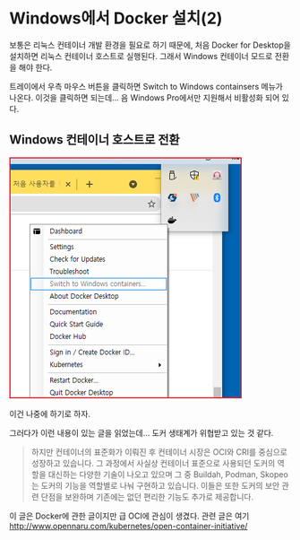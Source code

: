 # Windows에서 Docker 설치(2)

보통은 리눅스 컨테이너 개발 환경을 필요로 하기 때문에, 처음 Docker for Desktop을 설치하면 리눅스 컨테이너 호스트로 실행된다. 그래서 Windows 컨테이너 모드로 전환을 해야 한다.

트레이에서 우측 마우스 버튼을 클릭하면 Switch to Windows containsers 메뉴가 나온다. 이것을 클릭하면 되는데... 음 Windows Pro에서만 지원해서 비활성화 되어 있다.

## Windows 컨테이너 호스트로 전환

![](<.gitbook/assets/image (14).png>)

이건 나중에 하기로 하자.

그러다가 이런 내용이 있는 글을 읽었는데... 도커 생태계가 위협받고 있는 것 같다.

> 하지만 컨테이너의 표준화가 이뤄진 후 컨테이너 시장은 OCI와 CRI를 중심으로 성장하고 있습니다. 그 과정에서 사실상 컨테이너 표준으로 사용되던 도커의 역할을 대신하는 다양한 기술이 나오고 있으며 그 중 Buildah, Podman, Skopeo는 도커의 기능을 역할별로 나눠 구현하고 있습니다. 이들은 또한 도커의 보안 관련 단점을 보완하며 기존에는 없던 편리한 기능도 추가로 제공합니다.

이 글은 Docker에 관한 글이지만 급 OCI에 관심이 생겼다. 관련 글은 여기 http://www.opennaru.com/kubernetes/open-container-initiative/
